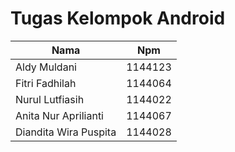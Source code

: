 # Tugas Kelompok Android

Nama | Npm 
--------- | ---------
Aldy Muldani| 1144123
Fitri Fadhilah| 1144064
Nurul Lutfiasih| 1144022
Anita Nur Aprilianti| 1144067
Diandita Wira Puspita| 1144028

